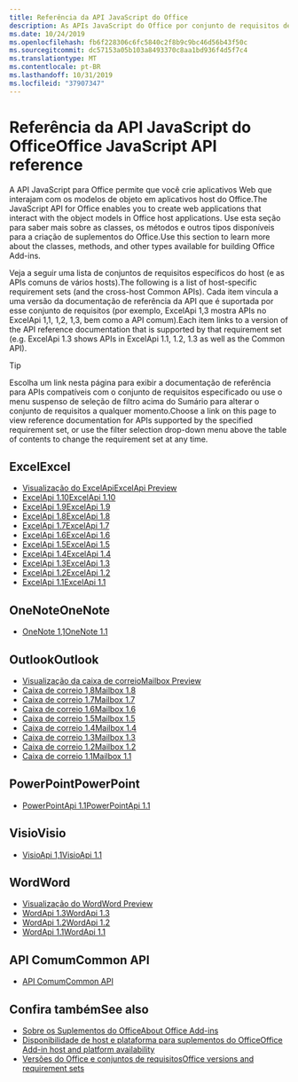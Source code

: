 ```yaml
---
title: Referência da API JavaScript do Office
description: As APIs JavaScript do Office por conjunto de requisitos de host
ms.date: 10/24/2019
ms.openlocfilehash: fb6f228306c6fc5840c2f8b9c9bc46d56b43f50c
ms.sourcegitcommit: dc57153a05b103a8493370c8aa1bd936f4d5f7c4
ms.translationtype: MT
ms.contentlocale: pt-BR
ms.lasthandoff: 10/31/2019
ms.locfileid: "37907347"
---
```

# <a name="office-javascript-api-reference"></a><span data-ttu-id="c1b57-103">Referência da API JavaScript do Office</span><span class="sxs-lookup"><span data-stu-id="c1b57-103">Office JavaScript API reference</span></span>

<span data-ttu-id="c1b57-104">A API JavaScript para Office permite que você crie aplicativos Web que interajam com os modelos de objeto em aplicativos host do Office.</span><span class="sxs-lookup"><span data-stu-id="c1b57-104">The JavaScript API for Office enables you to create web applications that interact with the object models in Office host applications.</span></span> <span data-ttu-id="c1b57-105">Use esta seção para saber mais sobre as classes, os métodos e outros tipos disponíveis para a criação de suplementos do Office.</span><span class="sxs-lookup"><span data-stu-id="c1b57-105">Use this section to learn more about the classes, methods, and other types available for building Office Add-ins.</span></span>

<span data-ttu-id="c1b57-106">Veja a seguir uma lista de conjuntos de requisitos específicos do host (e as APIs comuns de vários hosts).</span><span class="sxs-lookup"><span data-stu-id="c1b57-106">The following is a list of host-specific requirement sets (and the cross-host Common APIs).</span></span> <span data-ttu-id="c1b57-107">Cada item vincula a uma versão da documentação de referência da API que é suportada por esse conjunto de requisitos (por exemplo, ExcelApi 1,3 mostra APIs no ExcelApi 1,1, 1,2, 1,3, bem como a API comum).</span><span class="sxs-lookup"><span data-stu-id="c1b57-107">Each item links to a version of the API reference documentation that is supported by that requirement set (e.g. ExcelApi 1.3 shows APIs in ExcelApi 1.1, 1.2, 1.3 as well as the Common API).</span></span>

> [!TIP]
> <span data-ttu-id="c1b57-108">Escolha um link nesta página para exibir a documentação de referência para APIs compatíveis com o conjunto de requisitos especificado ou use o menu suspenso de seleção de filtro acima do Sumário para alterar o conjunto de requisitos a qualquer momento.</span><span class="sxs-lookup"><span data-stu-id="c1b57-108">Choose a link on this page to view reference documentation for APIs supported by the specified requirement set, or use the filter selection drop-down menu above the table of contents to change the requirement set at any time.</span></span>

## <a name="excel"></a><span data-ttu-id="c1b57-109">Excel</span><span class="sxs-lookup"><span data-stu-id="c1b57-109">Excel</span></span>

- [<span data-ttu-id="c1b57-110">Visualização do ExcelApi</span><span class="sxs-lookup"><span data-stu-id="c1b57-110">ExcelApi Preview</span></span>](/javascript/api/excel?view=excel-js-preview)
- [<span data-ttu-id="c1b57-111">ExcelApi 1.10</span><span class="sxs-lookup"><span data-stu-id="c1b57-111">ExcelApi 1.10</span></span>](/javascript/api/excel?view=excel-js-1.10)
- [<span data-ttu-id="c1b57-112">ExcelApi 1.9</span><span class="sxs-lookup"><span data-stu-id="c1b57-112">ExcelApi 1.9</span></span>](/javascript/api/excel?view=excel-js-1.9)
- [<span data-ttu-id="c1b57-113">ExcelApi 1.8</span><span class="sxs-lookup"><span data-stu-id="c1b57-113">ExcelApi 1.8</span></span>](/javascript/api/excel?view=excel-js-1.8)
- [<span data-ttu-id="c1b57-114">ExcelApi 1.7</span><span class="sxs-lookup"><span data-stu-id="c1b57-114">ExcelApi 1.7</span></span>](/javascript/api/excel?view=excel-js-1.7)
- [<span data-ttu-id="c1b57-115">ExcelApi 1.6</span><span class="sxs-lookup"><span data-stu-id="c1b57-115">ExcelApi 1.6</span></span>](/javascript/api/excel?view=excel-js-1.6)
- [<span data-ttu-id="c1b57-116">ExcelApi 1.5</span><span class="sxs-lookup"><span data-stu-id="c1b57-116">ExcelApi 1.5</span></span>](/javascript/api/excel?view=excel-js-1.5)
- [<span data-ttu-id="c1b57-117">ExcelApi 1.4</span><span class="sxs-lookup"><span data-stu-id="c1b57-117">ExcelApi 1.4</span></span>](/javascript/api/excel?view=excel-js-1.4)
- [<span data-ttu-id="c1b57-118">ExcelApi 1.3</span><span class="sxs-lookup"><span data-stu-id="c1b57-118">ExcelApi 1.3</span></span>](/javascript/api/excel?view=excel-js-1.3)
- [<span data-ttu-id="c1b57-119">ExcelApi 1.2</span><span class="sxs-lookup"><span data-stu-id="c1b57-119">ExcelApi 1.2</span></span>](/javascript/api/excel?view=excel-js-1.2)
- [<span data-ttu-id="c1b57-120">ExcelApi 1.1</span><span class="sxs-lookup"><span data-stu-id="c1b57-120">ExcelApi 1.1</span></span>](/javascript/api/excel?view=excel-js-1.1)

## <a name="onenote"></a><span data-ttu-id="c1b57-121">OneNote</span><span class="sxs-lookup"><span data-stu-id="c1b57-121">OneNote</span></span>

- [<span data-ttu-id="c1b57-122">OneNote 1,1</span><span class="sxs-lookup"><span data-stu-id="c1b57-122">OneNote 1.1</span></span>](/javascript/api/onenote?view=onenote-js-1.1)

## <a name="outlook"></a><span data-ttu-id="c1b57-123">Outlook</span><span class="sxs-lookup"><span data-stu-id="c1b57-123">Outlook</span></span>

- [<span data-ttu-id="c1b57-124">Visualização da caixa de correio</span><span class="sxs-lookup"><span data-stu-id="c1b57-124">Mailbox Preview</span></span>](/javascript/api/outlook?view=outlook-js-preview)
- [<span data-ttu-id="c1b57-125">Caixa de correio 1,8</span><span class="sxs-lookup"><span data-stu-id="c1b57-125">Mailbox 1.8</span></span>](/javascript/api/outlook?view=outlook-js-1.8)
- [<span data-ttu-id="c1b57-126">Caixa de correio 1.7</span><span class="sxs-lookup"><span data-stu-id="c1b57-126">Mailbox 1.7</span></span>](/javascript/api/outlook?view=outlook-js-1.7)
- [<span data-ttu-id="c1b57-127">Caixa de correio 1.6</span><span class="sxs-lookup"><span data-stu-id="c1b57-127">Mailbox 1.6</span></span>](/javascript/api/outlook?view=outlook-js-1.6)
- [<span data-ttu-id="c1b57-128">Caixa de correio 1.5</span><span class="sxs-lookup"><span data-stu-id="c1b57-128">Mailbox 1.5</span></span>](/javascript/api/outlook?view=outlook-js-1.5)
- [<span data-ttu-id="c1b57-129"> Caixa de correio 1.4</span><span class="sxs-lookup"><span data-stu-id="c1b57-129">Mailbox 1.4</span></span>](/javascript/api/outlook?view=outlook-js-1.4)
- [<span data-ttu-id="c1b57-130"> Caixa de correio 1.3</span><span class="sxs-lookup"><span data-stu-id="c1b57-130">Mailbox 1.3</span></span>](/javascript/api/outlook?view=outlook-js-1.3)
- [<span data-ttu-id="c1b57-131">Caixa de correio 1.2</span><span class="sxs-lookup"><span data-stu-id="c1b57-131">Mailbox 1.2</span></span>](/javascript/api/outlook?view=outlook-js-1.2)
- [<span data-ttu-id="c1b57-132"> Caixa de correio 1.1</span><span class="sxs-lookup"><span data-stu-id="c1b57-132">Mailbox 1.1</span></span>](/javascript/api/outlook?view=outlook-js-1.1)

## <a name="powerpoint"></a><span data-ttu-id="c1b57-133">PowerPoint</span><span class="sxs-lookup"><span data-stu-id="c1b57-133">PowerPoint</span></span>

- [<span data-ttu-id="c1b57-134">PowerPointApi 1.1</span><span class="sxs-lookup"><span data-stu-id="c1b57-134">PowerPointApi 1.1</span></span>](/javascript/api/powerpoint?view=powerpoint-js-1.1)

## <a name="visio"></a><span data-ttu-id="c1b57-135">Visio</span><span class="sxs-lookup"><span data-stu-id="c1b57-135">Visio</span></span>

- [<span data-ttu-id="c1b57-136">VisioApi 1,1</span><span class="sxs-lookup"><span data-stu-id="c1b57-136">VisioApi 1.1</span></span>](/javascript/api/visio?view=visio-js-1.1)

## <a name="word"></a><span data-ttu-id="c1b57-137">Word</span><span class="sxs-lookup"><span data-stu-id="c1b57-137">Word</span></span>

- [<span data-ttu-id="c1b57-138">Visualização do Word</span><span class="sxs-lookup"><span data-stu-id="c1b57-138">Word Preview</span></span>](/javascript/api/word?view=word-js-preview)
- [<span data-ttu-id="c1b57-139">WordApi 1.3</span><span class="sxs-lookup"><span data-stu-id="c1b57-139">WordApi 1.3</span></span>](/javascript/api/word?view=word-js-1.3)
- [<span data-ttu-id="c1b57-140">WordApi 1.2</span><span class="sxs-lookup"><span data-stu-id="c1b57-140">WordApi 1.2</span></span>](/javascript/api/word?view=word-js-1.2)
- [<span data-ttu-id="c1b57-141">WordApi 1.1</span><span class="sxs-lookup"><span data-stu-id="c1b57-141">WordApi 1.1</span></span>](/javascript/api/word?view=word-js-1.1)

## <a name="common-api"></a><span data-ttu-id="c1b57-142">API Comum</span><span class="sxs-lookup"><span data-stu-id="c1b57-142">Common API</span></span>

- [<span data-ttu-id="c1b57-143">API Comum</span><span class="sxs-lookup"><span data-stu-id="c1b57-143">Common API</span></span>](/javascript/api/office?view=common-js)

## <a name="see-also"></a><span data-ttu-id="c1b57-144">Confira também</span><span class="sxs-lookup"><span data-stu-id="c1b57-144">See also</span></span>

- [<span data-ttu-id="c1b57-145">Sobre os Suplementos do Office</span><span class="sxs-lookup"><span data-stu-id="c1b57-145">About Office Add-ins</span></span>](/office/dev/add-ins/overview)
- [<span data-ttu-id="c1b57-146">Disponibilidade de host e plataforma para suplementos do Office</span><span class="sxs-lookup"><span data-stu-id="c1b57-146">Office Add-in host and platform availability</span></span>](/office/dev/add-ins/overview/office-add-in-availability)
- [<span data-ttu-id="c1b57-147">Versões do Office e conjuntos de requisitos</span><span class="sxs-lookup"><span data-stu-id="c1b57-147">Office versions and requirement sets</span></span>](/office/dev/add-ins/develop/office-versions-and-requirement-sets)
